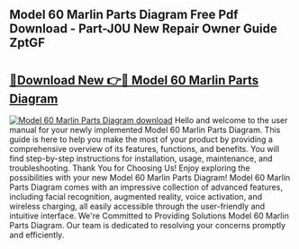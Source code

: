 ## Model 60 Marlin Parts Diagram Free Pdf Download - Part-J0U New Repair Owner Guide ZptGF

# <h2><a href="http://dfksi6v.blite.top/?on=Model+60+Marlin+Parts+Diagram">🔗Download New 👉🔴 Model 60 Marlin Parts Diagram</a></h2>

[![Model 60 Marlin Parts Diagram download](https://i.imgur.com/lujVjoI.png)](http://dfksi6v.blite.top/?on=Model+60+Marlin+Parts+Diagram)
Hello and welcome to the user manual for your newly implemented Model 60 Marlin Parts Diagram. This guide is here to help you make the most of your product by providing a comprehensive overview of its features, functions, and benefits. You will find step-by-step instructions for installation, usage, maintenance, and troubleshooting. Thank You for Choosing Us! Enjoy exploring the possibilities with your new Model 60 Marlin Parts Diagram! Model 60 Marlin Parts Diagram comes with an impressive collection of advanced features, including facial recognition, augmented reality, voice activation, and wireless charging, all easily accessible through the user-friendly and intuitive interface. We're Committed to Providing Solutions Model 60 Marlin Parts Diagram. Our team is dedicated to resolving your concerns promptly and efficiently.
